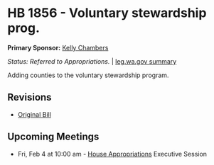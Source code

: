 # HB 1856 - Voluntary stewardship prog.
**Primary Sponsor:** [Kelly Chambers](/person/leg/chambers_ke.md)

*Status: Referred to Appropriations.* | [leg.wa.gov summary](https://app.leg.wa.gov/billsummary?BillNumber=1856&Year=2021)

Adding counties to the voluntary stewardship program.

## Revisions
* [Original Bill](1/)

## Upcoming Meetings
* Fri, Feb 4 at 10:00 am - [House Appropriations](/house/2021-22/APP/) Executive Session